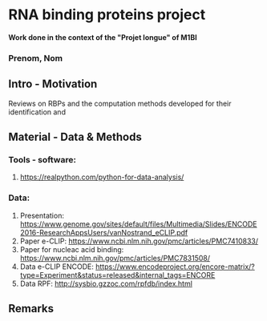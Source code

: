 # RNA binding proteins project

#### Work done in the context of the "Projet longue" of M1BI

### Prenom, Nom

## Intro - Motivation

Reviews on RBPs and the computation methods developed for their identification and 

## Material - Data & Methods

### Tools - software:

1. https://realpython.com/python-for-data-analysis/


### Data:
1. Presentation: https://www.genome.gov/sites/default/files/Multimedia/Slides/ENCODE2016-ResearchAppsUsers/vanNostrand_eCLIP.pdf
2. Paper e-CLIP: https://www.ncbi.nlm.nih.gov/pmc/articles/PMC7410833/
3. Paper for nucleac acid binding: https://www.ncbi.nlm.nih.gov/pmc/articles/PMC7831508/
4. Data e-CLIP ENCODE: https://www.encodeproject.org/encore-matrix/?type=Experiment&status=released&internal_tags=ENCORE
5. Data RPF: http://sysbio.gzzoc.com/rpfdb/index.html


## Remarks